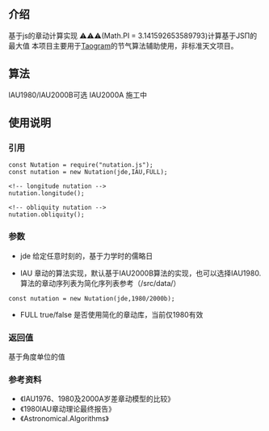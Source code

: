 <!--
 * @Description: 
 * @Version: 1.0.0
 * @Author: lax
 * @Date: 2022-08-09 09:04:42
 * @LastEditors: lax
 * @LastEditTime: 2023-12-29 14:37:46
 * @FilePath: \nutation.js\readme - en.md
-->
## 介绍
基于js的章动计算实现
⚠⚠⚠(Math.PI = 3.141592653589793)计算基于JSΠ的最大值
本项目主要用于[Taogram](https://github.com/Taogram/taogram)的节气算法辅助使用，非标准天文项目。
## 算法
IAU1980/IAU2000B可选
IAU2000A 施工中
## 使用说明

### 引用

```
const Nutation = require("nutation.js");
const nutation = new Nutation(jde,IAU,FULL);
```

```
<!-- longitude nutation -->
nutation.longitude();
```

```
<!-- obliquity nutation -->
nutation.obliquity();
```
### 参数

* jde 
给定任意时刻的，基于力学时的儒略日

* IAU
章动的算法实现，默认基于IAU2000B算法的实现，也可以选择IAU1980.
算法的章动序列表为简化序列表参考（/src/data/）
```
const nutation = new Nutation(jde,1980/2000b);
```
* FULL
true/false
是否使用简化的章动库，当前仅1980有效

### 返回值
基于角度单位的值


### 参考资料

* 《IAU1976、1980及2000A岁差章动模型的比较》
* 《1980IAU章动理论最终报告》
* 《Astronomical.Algorithms》
